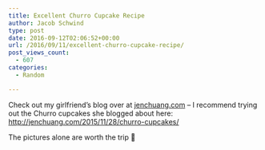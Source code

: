 ```yaml
---
title: Excellent Churro Cupcake Recipe
author: Jacob Schwind
type: post
date: 2016-09-12T02:06:52+00:00
url: /2016/09/11/excellent-churro-cupcake-recipe/
post_views_count:
  - 607
categories:
  - Random

---
```

Check out my girlfriend&#8217;s blog over at [jenchuang.com][1] &#8211; I recommend trying out the Churro cupcakes she blogged about here: <http://jenchuang.com/2015/11/28/churro-cupcakes/>

The pictures alone are worth the trip 🙂

 [1]: http://jenchuang.com